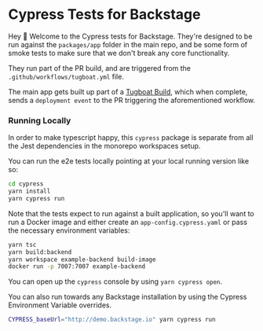 # Cypress Tests for Backstage

Hey 👋 Welcome to the Cypress tests for Backstage. They're designed to be run against the `packages/app` folder in the main repo, and be some form of smoke tests to make sure that we don't break any core functionality.

They run part of the PR build, and are triggered from the `.github/workflows/tugboat.yml` file.

The main app gets built up part of a [Tugboat Build](https://tugboat.qa), which when complete, sends a `deployment event` to the PR triggering the aforementioned workflow.

### Running Locally

In order to make typescript happy, this `cypress` package is separate from all the Jest dependencies in the monorepo workspaces setup.

You can run the e2e tests locally pointing at your local running version like so:

```sh
cd cypress
yarn install
yarn cypress run
```

Note that the tests expect to run against a built application, so you'll want to
run a Docker image and either create an `app-config.cypress.yaml` or pass the
necessary environment variables:

```sh
yarn tsc
yarn build:backend
yarn workspace example-backend build-image
docker run -p 7007:7007 example-backend
```

You can open up the `cypress` console by using `yarn cypress open`.

You can also run towards any Backstage installation by using the Cypress Environment Variable overrides.

```sh
CYPRESS_baseUrl="http://demo.backstage.io" yarn cypress run
```
